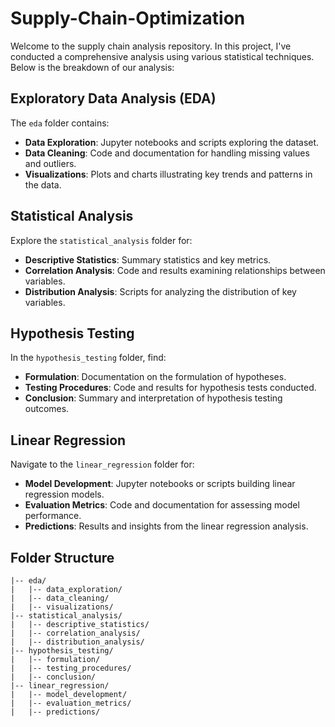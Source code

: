# Supply-Chain-Optimization

Welcome to the supply chain analysis repository. In this project, I've conducted a comprehensive analysis using various statistical techniques. Below is the breakdown of our analysis:

## Exploratory Data Analysis (EDA)

The `eda` folder contains:

- **Data Exploration**: Jupyter notebooks and scripts exploring the dataset.
- **Data Cleaning**: Code and documentation for handling missing values and outliers.
- **Visualizations**: Plots and charts illustrating key trends and patterns in the data.

## Statistical Analysis

Explore the `statistical_analysis` folder for:

- **Descriptive Statistics**: Summary statistics and key metrics.
- **Correlation Analysis**: Code and results examining relationships between variables.
- **Distribution Analysis**: Scripts for analyzing the distribution of key variables.

## Hypothesis Testing

In the `hypothesis_testing` folder, find:

- **Formulation**: Documentation on the formulation of hypotheses.
- **Testing Procedures**: Code and results for hypothesis tests conducted.
- **Conclusion**: Summary and interpretation of hypothesis testing outcomes.

## Linear Regression

Navigate to the `linear_regression` folder for:

- **Model Development**: Jupyter notebooks or scripts building linear regression models.
- **Evaluation Metrics**: Code and documentation for assessing model performance.
- **Predictions**: Results and insights from the linear regression analysis.

## Folder Structure

```plaintext
|-- eda/
|   |-- data_exploration/
|   |-- data_cleaning/
|   |-- visualizations/
|-- statistical_analysis/
|   |-- descriptive_statistics/
|   |-- correlation_analysis/
|   |-- distribution_analysis/
|-- hypothesis_testing/
|   |-- formulation/
|   |-- testing_procedures/
|   |-- conclusion/
|-- linear_regression/
|   |-- model_development/
|   |-- evaluation_metrics/
|   |-- predictions/
